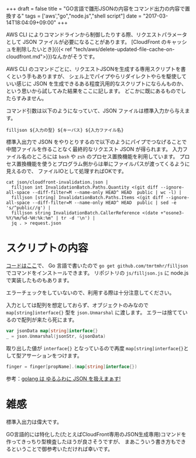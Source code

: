 +++
draft = false
title = "GO言語で雛形JSONの内容をコマンド出力の内容で置換する"
tags = ['aws',"go","node.js","shell script"]
date = "2017-03-14T18:04:09+09:00"
+++

AWS CLI によりコマンドラインから制御したりする際、リクエストパラメータとして JSON ファイルが必要になることがあります。
[CloudFront のキャッシュを削除したいとき]({{< ref "tech/aws/delete-updated-file-cache-on-cloudfront.md">}})なんかがそうです。

AWS CLI のコマンドごとに、リクエストJSONを生成する専用スクリプトを書くという手もありますが、
シェル上でパイプやらリダイレクトやらを駆使していい感じに JSON を生成できるある程度汎用的なスクリプトにならんものか、
という思いから試してみた結果をここに記します。
どこかに既にあるものでしたらすみません。

コマンド引数は以下のようになっていて、JSON ファイルは標準入力から与えます。

```
filljson ${入力の型} ${キーパス} ${入力ファイル名}
```

標準入出力で JSON をやりとりするので以下のようにパイプでつなげることで
中間ファイルを作ることなく最終的なリクエスト JSON が得られます。
入力ファイル名のところには `bash` や `zsh` のプロセス置換機能を利用しています。
プロセス置換機能を使うとプログラム側からは単にファイルパスが渡ってくるように見えるので、
ファイルIOとして処理すればOKです。

```
cat json/cloudfront-invalidation.json |
  filljson int InvalidationBatch.Paths.Quantity <(git diff --ignore-all-space --diff-filter=M --name-only HEAD^ HEAD  public | wc -l) |
  filljson [string] InvalidationBatch.Paths.Items <(git diff --ignore-all-space --diff-filter=M --name-only HEAD^ HEAD  public | sed -e 's/^public//g') |
  filljson string InvalidationBatch.CallerReference <(date +"osone3-%Y/%m/%d-%H:%k:%m" | tr -d '\n') |
  jq . > request.json
```
<!--more-->

# スクリプトの内容

[コードはここ](https://github.com/tmrtmhr/filljson)で、
Go 言語で書いたので `go get github.com/tmrtmhr/filljson` でコマンドをインストールできます。
リポジトリの `js/filljson.js` に node.js で実装したものもあります。

エラーチェックをしていないので、利用する際は十分注意してください。

入力としては配列を想定しておらず、オブジェクトのみなので `map[string]interface{}` 型を `json.Unmarshal` に渡します。
エラーは捨てているので配列が来たら死にます。

```go
var jsonData map[string]interface{}
_ = json.Unmarshal(jsonStr, &jsonData)
```

取り出した値が `interface{}` となっているので再度 `map[string]interface{}`として型アサーションをつけます。
```go
finger = finger[propName].(map[string]interface{})
```

参考：[golang は ゆるふわに JSON を扱えまぁす!](https://www.kaoriya.net/blog/2016/06/25/)

# 雑感

標準入出力は偉大です。

GO言語的には特化した(たとえばCloudFront専用のJSON生成専用)コマンドを作ってきっちり型検査したほうが良さそうですが、
まあこういう書き方もできるということで御参考いただければ幸いです。
